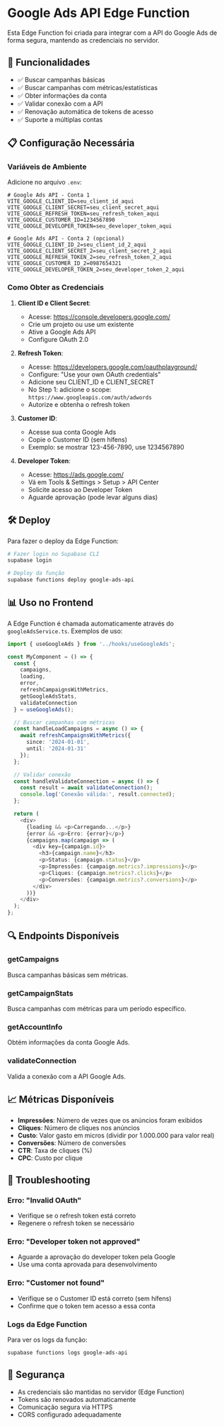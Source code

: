 # Google Ads API Edge Function

Esta Edge Function foi criada para integrar com a API do Google Ads de forma segura, mantendo as credenciais no servidor.

## 🚀 Funcionalidades

- ✅ Buscar campanhas básicas
- ✅ Buscar campanhas com métricas/estatísticas
- ✅ Obter informações da conta
- ✅ Validar conexão com a API
- ✅ Renovação automática de tokens de acesso
- ✅ Suporte a múltiplas contas

## 📋 Configuração Necessária

### Variáveis de Ambiente

Adicione no arquivo `.env`:

```env
# Google Ads API - Conta 1
VITE_GOOGLE_CLIENT_ID=seu_client_id_aqui
VITE_GOOGLE_CLIENT_SECRET=seu_client_secret_aqui
VITE_GOOGLE_REFRESH_TOKEN=seu_refresh_token_aqui
VITE_GOOGLE_CUSTOMER_ID=1234567890
VITE_GOOGLE_DEVELOPER_TOKEN=seu_developer_token_aqui

# Google Ads API - Conta 2 (opcional)
VITE_GOOGLE_CLIENT_ID_2=seu_client_id_2_aqui
VITE_GOOGLE_CLIENT_SECRET_2=seu_client_secret_2_aqui
VITE_GOOGLE_REFRESH_TOKEN_2=seu_refresh_token_2_aqui
VITE_GOOGLE_CUSTOMER_ID_2=0987654321
VITE_GOOGLE_DEVELOPER_TOKEN_2=seu_developer_token_2_aqui
```

### Como Obter as Credenciais

1. **Client ID e Client Secret**:
   - Acesse: https://console.developers.google.com/
   - Crie um projeto ou use um existente
   - Ative a Google Ads API
   - Configure OAuth 2.0

2. **Refresh Token**:
   - Acesse: https://developers.google.com/oauthplayground/
   - Configure: "Use your own OAuth credentials"
   - Adicione seu CLIENT_ID e CLIENT_SECRET
   - No Step 1: adicione o scope: `https://www.googleapis.com/auth/adwords`
   - Autorize e obtenha o refresh token

3. **Customer ID**:
   - Acesse sua conta Google Ads
   - Copie o Customer ID (sem hífens)
   - Exemplo: se mostrar 123-456-7890, use 1234567890

4. **Developer Token**:
   - Acesse: https://ads.google.com/
   - Vá em Tools & Settings > Setup > API Center
   - Solicite acesso ao Developer Token
   - Aguarde aprovação (pode levar alguns dias)

## 🛠️ Deploy

Para fazer o deploy da Edge Function:

```bash
# Fazer login no Supabase CLI
supabase login

# Deploy da função
supabase functions deploy google-ads-api
```

## 📊 Uso no Frontend

A Edge Function é chamada automaticamente através do `googleAdsService.ts`. Exemplos de uso:

```typescript
import { useGoogleAds } from '../hooks/useGoogleAds';

const MyComponent = () => {
  const {
    campaigns,
    loading,
    error,
    refreshCampaignsWithMetrics,
    getGoogleAdsStats,
    validateConnection
  } = useGoogleAds();

  // Buscar campanhas com métricas
  const handleLoadCampaigns = async () => {
    await refreshCampaignsWithMetrics({
      since: '2024-01-01',
      until: '2024-01-31'
    });
  };

  // Validar conexão
  const handleValidateConnection = async () => {
    const result = await validateConnection();
    console.log('Conexão válida:', result.connected);
  };

  return (
    <div>
      {loading && <p>Carregando...</p>}
      {error && <p>Erro: {error}</p>}
      {campaigns.map(campaign => (
        <div key={campaign.id}>
          <h3>{campaign.name}</h3>
          <p>Status: {campaign.status}</p>
          <p>Impressões: {campaign.metrics?.impressions}</p>
          <p>Cliques: {campaign.metrics?.clicks}</p>
          <p>Conversões: {campaign.metrics?.conversions}</p>
        </div>
      ))}
    </div>
  );
};
```

## 🔍 Endpoints Disponíveis

### getCampaigns
Busca campanhas básicas sem métricas.

### getCampaignStats
Busca campanhas com métricas para um período específico.

### getAccountInfo
Obtém informações da conta Google Ads.

### validateConnection
Valida a conexão com a API Google Ads.

## 📈 Métricas Disponíveis

- **Impressões**: Número de vezes que os anúncios foram exibidos
- **Cliques**: Número de cliques nos anúncios
- **Custo**: Valor gasto em micros (dividir por 1.000.000 para valor real)
- **Conversões**: Número de conversões
- **CTR**: Taxa de cliques (%)
- **CPC**: Custo por clique

## 🐛 Troubleshooting

### Erro: "Invalid OAuth"
- Verifique se o refresh token está correto
- Regenere o refresh token se necessário

### Erro: "Developer token not approved"
- Aguarde a aprovação do developer token pela Google
- Use uma conta aprovada para desenvolvimento

### Erro: "Customer not found"
- Verifique se o Customer ID está correto (sem hífens)
- Confirme que o token tem acesso a essa conta

### Logs da Edge Function
Para ver os logs da função:

```bash
supabase functions logs google-ads-api
```

## 🔐 Segurança

- As credenciais são mantidas no servidor (Edge Function)
- Tokens são renovados automaticamente
- Comunicação segura via HTTPS
- CORS configurado adequadamente
